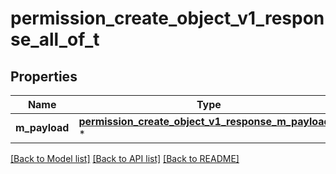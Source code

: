 # permission_create_object_v1_response_all_of_t

## Properties
Name | Type | Description | Notes
------------ | ------------- | ------------- | -------------
**m_payload** | [**permission_create_object_v1_response_m_payload_t**](permission_create_object_v1_response_m_payload.md) \* |  | 

[[Back to Model list]](../README.md#documentation-for-models) [[Back to API list]](../README.md#documentation-for-api-endpoints) [[Back to README]](../README.md)



